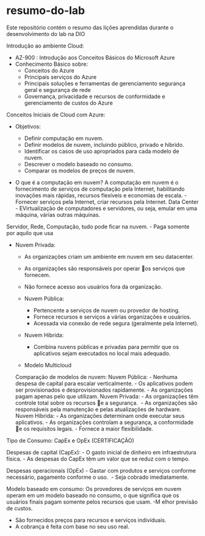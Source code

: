 # resumo-do-lab
Este repositório contém o resumo das lições aprendidas durante o desenvolvimento do lab na DIO

Introdução ao ambiente Cloud:
  - AZ-900 : Introdução aos Conceitos Básicos do Microsoft Azure
  - Conhecimento Básico sobre: 
    - Conceitos do Azure
    - Principais serviços do Azure
    - Principais soluções e ferramentas de gerenciamento segurança geral e segurança de rede 
    - Governança, privacidade e recursos de conformidade e gerenciamento de custos do Azure

Conceitos Iniciais de Cloud com Azure:
  - Objetivos:
      - Definir computação em nuvem.
      - Definir modelos de nuvem, incluindo público, privado e híbrido.
      - Identificar os casos de uso apropriados para cada modelo de nuvem.
      - Descrever o modelo baseado no consumo.
      - Comparar os modelos de preços de nuvem.

- O que é a computação em nuvem? A computação em nuvem é o fornecimento de serviços de computação pela Internet, habilitando inovações mais rápidas, recursos flexíveis e economias de escala. - Fornecer serviços pela Internet, criar recursos pela Internet.
Data Center - EVirtualização de computadores e servidores, ou seja, emular em uma máquina, várias outras máquinas.

Servidor, Rede, Computação, tudo pode ficar na nuvem. - Paga somente por aquilo que usa

- Nuvem Privada: 
  - As organizações criam um ambiente em nuvem em seu datacenter.
  - As organizações são responsáveis por operar os serviços que fornecem.
  - Não fornece acesso aos usuários fora da organização.

  - Nuvem Pública:
    - Pertencente a serviços de nuvem ou provedor de hosting.
    - Fornece recursos e serviços a várias organizações e usuários.
    - Acessada via conexão de rede segura  (geralmente pela Internet).

  - Nuvem Híbrida:
    - Combina nuvens públicas e privadas para permitir que os aplicativos sejam executados no local mais adequado.
   
  - Modelo Multicloud

  Comparação de modelos de nuvem:
    Nuvem Pública:
      - Nenhuma despesa de capital para escalar verticalmente.
      - Os aplicativos podem ser provisionados e desprovisionados rapidamente.
      - As organizações pagam apenas pelo que utilizam.
    Nuvem Privada:
      - As organizações têm controle total sobre os recursos e a segurança. 
      - As organizações são responsáveis pela manutenção e pelas atualizações de hardware.
    Nuvem Híbrida:
      - As organizações determinam onde executar seus aplicativos.
      - As organizações controlam a segurança, a conformidade e os requisitos legais.
      - Fornece a maior flexibilidade.

Tipo de Consumo: CapEx e OpEx (CERTIFICAÇÃO)

  Despesas de capital (CapEx):
    - O gasto inicial de dinheiro em infraestrutura física.
    - As despesas do CapEx têm um valor que se reduz com o tempo.

  Despesas operacionais (OpEx)
    - Gastar com produtos e serviços conforme necessário, pagamento conforme o uso. 
    - Seja cobrado imediatamente.

  Modelo baseado em consumo: Os provedores de serviços em nuvem operam em um modelo baseado no consumo,  o que significa que os usuários finais pagam somente pelos recursos que usam.
  -M elhor previsão de custos.
  - São fornecidos preços para recursos e serviços individuais.
  - A cobrança é feita com base no seu uso real.
